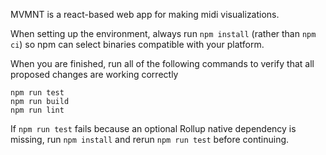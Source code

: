 MVMNT is a react-based web app for making midi visualizations.

When setting up the environment, always run `npm install` (rather than `npm ci`) so npm can select binaries compatible with your platform.

When you are finished, run all of the following commands to verify that all proposed changes are working correctly

```
npm run test
npm run build
npm run lint
```

If `npm run test` fails because an optional Rollup native dependency is missing, run `npm install` and rerun `npm run test` before continuing.
